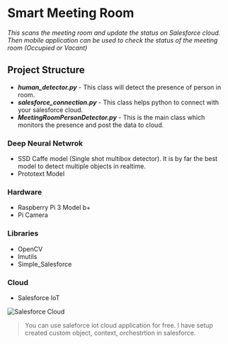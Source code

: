 # Smart Meeting Room

*This scans the meeting room and update the status on Salesforce cloud. Then mobile application can be used to check the status of the meeting room (Occupied or Vacant)*

## Project Structure

* ***human_detector.py*** - This class will detect the presence of person in room.
* ***salesforce_connection.py*** - This class helps python to connect with your salesforce cloud.
* ***MeetingRoomPersonDetector.py*** - This is the main class which monitors the presence and post the data to cloud.

### Deep Neural Netwrok
* SSD Caffe model (Single shot multibox detector). It is by far the best model to detect multiple objects in realtime.
* Prototext Model

### Hardware
* Raspberry Pi 3 Model b+
* Pi Camera

### Libraries
* OpenCV
* Imutils
* Simple_Salesforce

### Cloud
* Salesforce IoT

![Salesforce Cloud](https://jaimahakal-dev-ed.my.salesforce.com/img/seasonLogos/Spring_20_175x65.png)

> You can use saleforce iot cloud application for free. I have setup created custom object, context, orchestrtion in salesforce.
